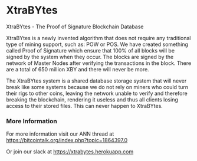 # XtraBYtes
XtraBYtes - The Proof of Signature Blockchain Database

XtraBYtes is a newly invented algorithm that does not require any traditional type of mining support, such as: POW or POS. We have created something called Proof of Signature which ensure that 100% of all blocks will be signed by the system when they occur. The blocks are signed by the network of Master Nodes after verifying the transactions in the block. There are a total of 650 million XBY and there will never be more. 

The XtraBYtes system is a shared database storage system that will never break like some systems because we do not rely on miners who could turn their rigs to other coins, leaving the network unable to verify and therefore breaking the blockchain, rendering it useless and thus all clients losing access to their stored files. This can never happen to XtraBYtes.

### More Information

For more information visit our ANN thread at https://bitcointalk.org/index.php?topic=1864397.0 <br />

Or join our slack at https://xtrabytes.herokuapp.com
